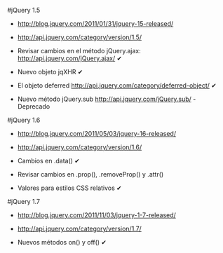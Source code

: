 #jQuery 1.5

- http://blog.jquery.com/2011/01/31/jquery-15-released/ 
- http://api.jquery.com/category/version/1.5/

- Revisar cambios en el método jQuery.ajax: http://api.jquery.com/jQuery.ajax/ ✔ 
- Nuevo objeto jqXHR ✔ 
- El objeto deferred http://api.jquery.com/category/deferred-object/ ✔ 
- Nuevo método jQuery.sub http://api.jquery.com/jQuery.sub/ - Deprecado


#jQuery 1.6

- http://blog.jquery.com/2011/05/03/jquery-16-released/
- http://api.jquery.com/category/version/1.6/

- Cambios en .data() ✔ 
- Revisar cambios en .prop(), .removeProp() y .attr()
- Valores para estilos CSS relativos ✔ 

#jQuery 1.7

- http://blog.jquery.com/2011/11/03/jquery-1-7-released/
- http://api.jquery.com/category/version/1.7/

- Nuevos métodos on() y off() ✔ 

